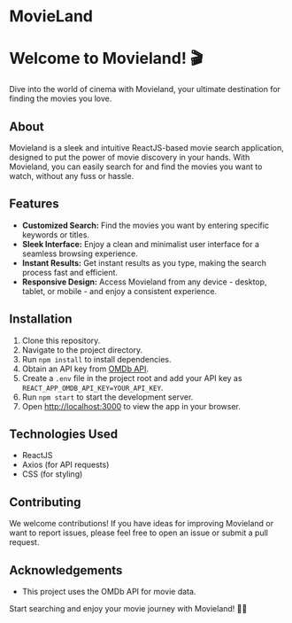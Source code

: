 # MovieLand
# Welcome to Movieland! 🎬

Dive into the world of cinema with Movieland, your ultimate destination for finding the movies you love.

## About
Movieland is a sleek and intuitive ReactJS-based movie search application, designed to put the power of movie discovery in your hands. With Movieland, you can easily search for and find the movies you want to watch, without any fuss or hassle.

## Features
- **Customized Search:** Find the movies you want by entering specific keywords or titles.
- **Sleek Interface:** Enjoy a clean and minimalist user interface for a seamless browsing experience.
- **Instant Results:** Get instant results as you type, making the search process fast and efficient.
- **Responsive Design:** Access Movieland from any device - desktop, tablet, or mobile - and enjoy a consistent experience.

## Installation
1. Clone this repository.
2. Navigate to the project directory.
3. Run `npm install` to install dependencies.
4. Obtain an API key from [OMDb API](http://www.omdbapi.com/apikey.aspx).
5. Create a `.env` file in the project root and add your API key as `REACT_APP_OMDB_API_KEY=YOUR_API_KEY`.
6. Run `npm start` to start the development server.
7. Open [http://localhost:3000](http://localhost:3000) to view the app in your browser.

## Technologies Used
- ReactJS
- Axios (for API requests)
- CSS (for styling)

## Contributing
We welcome contributions! If you have ideas for improving Movieland or want to report issues, please feel free to open an issue or submit a pull request.


## Acknowledgements
- This project uses the OMDb API for movie data.


Start searching and enjoy your movie journey with Movieland! 🍿✨
